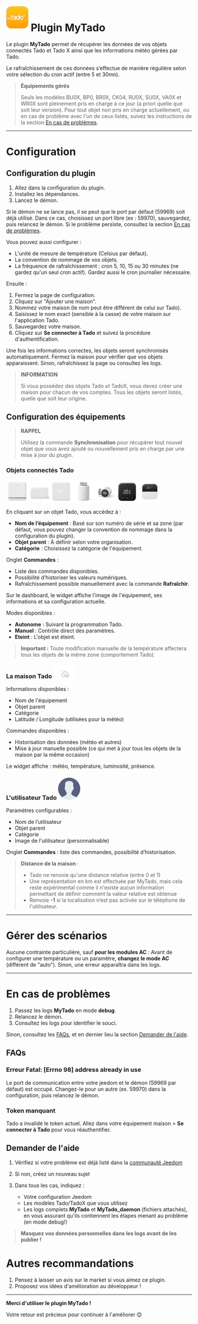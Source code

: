 # <img src="../images/MyTado_icon.png" width="60"/> Plugin MyTado

Le plugin **MyTado** permet de récupérer les données de vos objets connectés Tado et Tado X ainsi que les informations météo gérées par Tado.

Le rafraîchissement de ces données s’effectue de manière régulière selon votre sélection du cron actif (entre 5 et 30mn).

> **Équipements gérés**
>
> Seuls les modèles BU0X, BP0, BR0X, CK04, RU0X, SU0X, VA0X et WR0X sont pleinement pris en charge à ce jour (a priori quelle que soit leur version).
> Pour tout objet non pris en charge actuellement, ou en cas de problème avec l'un de ceux listés, suivez les instructions de la section [En cas de problèmes](#en-cas-de-problèmes).

---

# Configuration

## Configuration du plugin

1. Allez dans la configuration du plugin.
2. Installez les dépendances.
3. Lancez le démon.

Si le démon ne se lance pas, il se peut que le port par défaut (59969) soit déjà utilisé. Dans ce cas, choisissez un port libre (ex : 59970), sauvegardez, puis relancez le démon. Si le problème persiste, consultez la section [En cas de problèmes](#en-cas-de-problèmes).

Vous pouvez aussi configurer :
- L'unité de mesure de température (Celsius par défaut).
- La convention de nommage de vos objets.
- La fréquence de rafraîchissement : cron 5, 10, 15 ou 30 minutes (ne gardez qu'un seul cron actif). Gardez aussi le cron journalier nécessaire.

Ensuite :

1. Fermez la page de configuration.
2. Cliquez sur "Ajouter une maison".
3. Nommez votre maison (le nom peut être différent de celui sur Tado).
4. Saisissez le nom exact (sensible à la casse) de votre maison sur l'application Tado.
5. Sauvegardez votre maison.
6. Cliquez sur **Se connecter à Tado** et suivez la procédure d'authentification.

Une fois les informations correctes, les objets seront synchronisés automatiquement. Fermez la maison pour vérifier que vos objets apparaissent. Sinon, rafraîchissez la page ou consultez les logs.

> **INFORMATION**
>
> Si vous possédez des objets Tado *et* TadoX, vous devez créer une maison pour chacun de vos comptes. Tous les objets seront listés, quelle que soit leur origine.

## Configuration des équipements

> **RAPPEL**
>
> Utilisez la commande **Synchronisation** pour récupérer tout nouvel objet que vous avez ajouté ou nouvellement pris en charge par une mise à jour du plugin.

### Objets connectés Tado
<img src="../images/WR0X.png" width="60"/><img src="../images/BU0X.png" width="60"/><img src="../images/RU0X.png" width="60"/><img src="../images/VA0X.png" width="60"/><img src="../images/VA04.png" width="60"/><img src="../images/RU04.png" width="60"/><img src="../images/CK04.png" width="60"/>

En cliquant sur un objet Tado, vous accédez à :

- **Nom de l’équipement** : Basé sur son numéro de série et sa zone (par défaut, vous pouvez changer la convention de nommage dans la configuration du plugin).
- **Objet parent** : À définir selon votre organisation.
- **Catégorie** : Choisissez la catégorie de l'équipement.

Onglet **Commandes** :
- Liste des commandes disponibles.
- Possibilité d’historiser les valeurs numériques.
- Rafraîchissement possible manuellement avec la commande **Rafraîchir**.

Sur le dashboard, le widget affiche l'image de l'équipement, ses informations et sa configuration actuelle.

Modes disponibles :
- **Autonome** : Suivant la programmation Tado.
- **Manuel** : Contrôle direct des paramètres.
- **Eteint** : L'objet est éteint.

> **Important :**
> Toute modification manuelle de la température affectera *tous* les objets de la même zone (comportement Tado).

### La maison Tado <img src="../images/HomeEq.svg" width="60"/>

Informations disponibles :
- Nom de l'équipement
- Objet parent
- Catégorie
- Latitude / Longitude (utilisées pour la météo)

Commandes disponibles :
- Historisation des données (météo et autres)
- Mise à jour manuelle possible (ce qui met à jour tous les objets de la maison par la même occasion)

Le widget affiche : météo, température, luminosité, présence.

### L'utilisateur Tado <img src="../images/MyTado_user.png" width="60"/>

Paramètres configurables :
- Nom de l’utilisateur
- Objet parent
- Catégorie
- Image de l'utilisateur (personnalisable)

Onglet **Commandes** : liste des commandes, possibilité d’historisation.

> **Distance de la maison** :
> - Tado ne renvoie qu'une distance relative (entre 0 et 1)
> - Une représentation en km est effectuée par MyTado, mais cela reste expérimental comme il n'existe aucun information permettant de définir comment la valeur relative est obtenue
> - Renvoie **-1** si la localisation n’est pas activée sur le téléphone de l'utilisateur.

---

# Gérer des scénarios

Aucune contrainte particulière, sauf **pour les modules AC** :
Avant de configurer une température ou un paramètre, **changez le mode AC** (différent de "auto"). Sinon, une erreur apparaîtra dans les logs.

---

# En cas de problèmes

1. Passez les logs **MyTado** en mode **debug**.
2. Relancez le démon.
3. Consultez les logs pour identifier le souci.

Sinon, consultez les [FAQs](#faqs), et en dernier lieu la section [Demander de l'aide](#demander-de-laide).

## FAQs

### Erreur Fatal: [Errno 98] address already in use

Le port de communication entre votre jeedom et le démon (59969 par défaut) est occupé. Changez-le pour un autre (ex. 59970) dans la configuration, puis relancez le démon.

### Token manquant

Tado a invalidé le token actuel. Allez dans votre équipement maison > **Se connecter à Tado** pour vous réauthentifier.

## Demander de l'aide

1. Vérifiez si votre problème est déjà listé dans la [communauté Jeedom](https://community.jeedom.com/tag/plugin-mytado)

2. Si non, créez un nouveau sujet

3. Dans tous les cas, indiquez :
   - Votre configuration Jeedom
   - Les modèles Tado/TadoX que vous utilisez
   - Les logs complets **MyTado** et **MyTado_daemon** (fichiers attachés), en vous assurant qu'ils contiennent les étapes menant au problème (en mode debug!)

> **Masquez vos données personnelles dans les logs avant de les publier !**

# Autres recommandations

1. Pensez à laisser un avis sur le market si vous aimez ce plugin.
2. Proposez vos idées d'amélioration au développeur !

---

**Merci d'utiliser le plugin MyTado !**

Votre retour est précieux pour continuer à l'améliorer 😊


